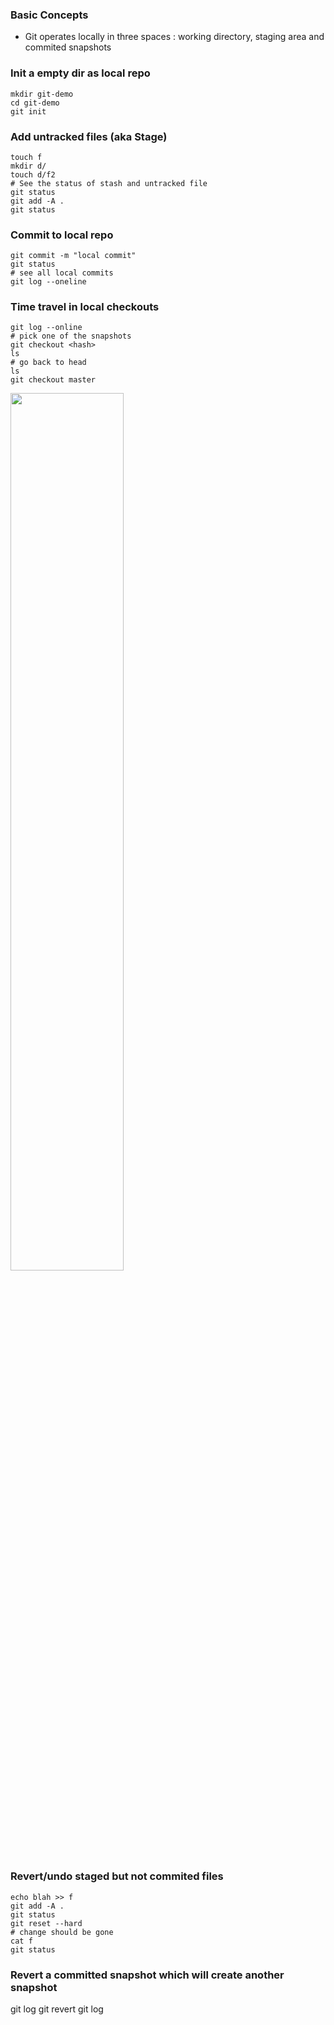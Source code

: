 ### Basic Concepts
- Git operates locally in three spaces : working directory, staging area and commited snapshots

### Init a empty dir as local repo

```
mkdir git-demo
cd git-demo
git init
```


### Add untracked files (aka Stage)
```
touch f
mkdir d/
touch d/f2
# See the status of stash and untracked file
git status
git add -A .
git status
```

### Commit to local repo
```
git commit -m "local commit"
git status
# see all local commits
git log --oneline
```

### Time travel in local checkouts
```
git log --online
# pick one of the snapshots
git checkout <hash>
ls
# go back to head
ls
git checkout master
```

<img src="https://github.com/user-attachments/assets/946cecc2-2c72-4aad-8640-e583f0691d6c" style="width:60%;"/>

### Revert/undo staged but not commited files

```
echo blah >> f
git add -A .
git status
git reset --hard
# change should be gone
cat f
git status
```

### Revert a committed snapshot which will create another snapshot
git log
git revert <hash>
git log
